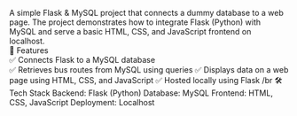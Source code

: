 A simple Flask & MySQL project that connects a dummy database to a web page. The project demonstrates how to integrate Flask (Python) with MySQL and serve a basic HTML, CSS, and JavaScript frontend on localhost.
<br>
🔹 Features  
✅ Connects Flask to a MySQL database  
✅ Retrieves bus routes from MySQL using queries
✅ Displays data on a web page using HTML, CSS, and JavaScript
✅ Hosted locally using Flask
/br
🛠 Tech Stack
Backend: Flask (Python)
Database: MySQL
Frontend: HTML, CSS, JavaScript
Deployment: Localhost
